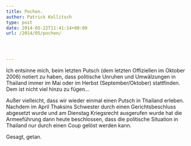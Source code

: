 ```yaml
---
title: Pochen.
author: Patrick Kollitsch
type: post
date: 2014-05-22T11:41:14+00:00
url: /2014/05/pochen/




---
```

Ich entsinne mich, beim letzten Putsch (dem letzten Offiziellen im Oktober 2006) notiert zu haben, dass politische Unruhen und Umwälzungen in Thailand immer im Mai oder im Herbst (September/Oktober) stattfinden. Dem ist nicht viel hinzu zu fügen&#8230;

Außer vielleicht, dass wir wieder einmal einen Putsch in Thailand erleben. Nachdem im April Thaksins Schwester durch einen Gerichtsbeschluss abgesetzt wurde und am Dienstag Kriegsrecht ausgerufen wurde hat die Armeeführung dann heute beschlossen, dass die politische Situation in Thailand nur durch einen Coup gelöst werden kann.

Gesagt, getan.
